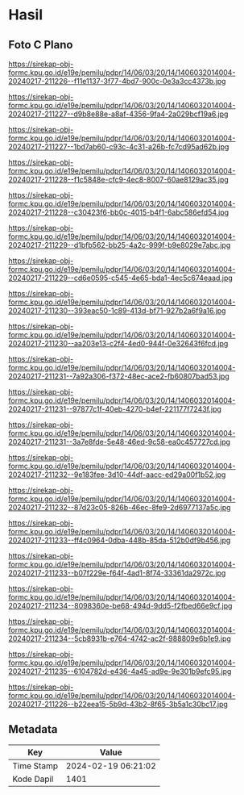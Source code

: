 # Hasil

## Foto C Plano

https://sirekap-obj-formc.kpu.go.id/e19e/pemilu/pdpr/14/06/03/20/14/1406032014004-20240217-211226--f11e1137-3f77-4bd7-900c-0e3a3cc4373b.jpg

https://sirekap-obj-formc.kpu.go.id/e19e/pemilu/pdpr/14/06/03/20/14/1406032014004-20240217-211227--d9b8e88e-a8af-4356-9fa4-2a029bcf19a6.jpg

https://sirekap-obj-formc.kpu.go.id/e19e/pemilu/pdpr/14/06/03/20/14/1406032014004-20240217-211227--1bd7ab60-c93c-4c31-a26b-fc7cd95ad62b.jpg

https://sirekap-obj-formc.kpu.go.id/e19e/pemilu/pdpr/14/06/03/20/14/1406032014004-20240217-211228--f1c5848e-cfc9-4ec8-8007-60ae8129ac35.jpg

https://sirekap-obj-formc.kpu.go.id/e19e/pemilu/pdpr/14/06/03/20/14/1406032014004-20240217-211228--c30423f6-bb0c-4015-b4f1-6abc586efd54.jpg

https://sirekap-obj-formc.kpu.go.id/e19e/pemilu/pdpr/14/06/03/20/14/1406032014004-20240217-211229--d1bfb562-bb25-4a2c-999f-b9e8029e7abc.jpg

https://sirekap-obj-formc.kpu.go.id/e19e/pemilu/pdpr/14/06/03/20/14/1406032014004-20240217-211229--cd6e0595-c545-4e65-bda1-4ec5c674eaad.jpg

https://sirekap-obj-formc.kpu.go.id/e19e/pemilu/pdpr/14/06/03/20/14/1406032014004-20240217-211230--393eac50-1c89-413d-bf71-927b2a6f9a16.jpg

https://sirekap-obj-formc.kpu.go.id/e19e/pemilu/pdpr/14/06/03/20/14/1406032014004-20240217-211230--aa203e13-c2f4-4ed0-944f-0e32643f6fcd.jpg

https://sirekap-obj-formc.kpu.go.id/e19e/pemilu/pdpr/14/06/03/20/14/1406032014004-20240217-211231--7a92a306-f372-48ec-ace2-fb60807bad53.jpg

https://sirekap-obj-formc.kpu.go.id/e19e/pemilu/pdpr/14/06/03/20/14/1406032014004-20240217-211231--97877c1f-40eb-4270-b4ef-221177f7243f.jpg

https://sirekap-obj-formc.kpu.go.id/e19e/pemilu/pdpr/14/06/03/20/14/1406032014004-20240217-211231--3a7e8fde-5e48-46ed-9c58-ea0c457727cd.jpg

https://sirekap-obj-formc.kpu.go.id/e19e/pemilu/pdpr/14/06/03/20/14/1406032014004-20240217-211232--9e183fee-3d10-44df-aacc-ed29a00f1b52.jpg

https://sirekap-obj-formc.kpu.go.id/e19e/pemilu/pdpr/14/06/03/20/14/1406032014004-20240217-211232--87d23c05-826b-46ec-8fe9-2d6977137a5c.jpg

https://sirekap-obj-formc.kpu.go.id/e19e/pemilu/pdpr/14/06/03/20/14/1406032014004-20240217-211233--ff4c0964-0dba-448b-85da-512b0df9b456.jpg

https://sirekap-obj-formc.kpu.go.id/e19e/pemilu/pdpr/14/06/03/20/14/1406032014004-20240217-211233--b07f229e-f64f-4ad1-8f74-33361da2972c.jpg

https://sirekap-obj-formc.kpu.go.id/e19e/pemilu/pdpr/14/06/03/20/14/1406032014004-20240217-211234--8098360e-be68-494d-9dd5-f2fbed66e9cf.jpg

https://sirekap-obj-formc.kpu.go.id/e19e/pemilu/pdpr/14/06/03/20/14/1406032014004-20240217-211234--5cb8931b-e764-4742-ac2f-988809e6b1e9.jpg

https://sirekap-obj-formc.kpu.go.id/e19e/pemilu/pdpr/14/06/03/20/14/1406032014004-20240217-211235--6104782d-e436-4a45-ad9e-9e301b9efc95.jpg

https://sirekap-obj-formc.kpu.go.id/e19e/pemilu/pdpr/14/06/03/20/14/1406032014004-20240217-211226--b22eea15-5b9d-43b2-8f65-3b5a1c30bc17.jpg


## Metadata

| Key        | Value               |
| ---------- | ------------------- |
| Time Stamp | 2024-02-19 06:21:02 |
| Kode Dapil | 1401                |



